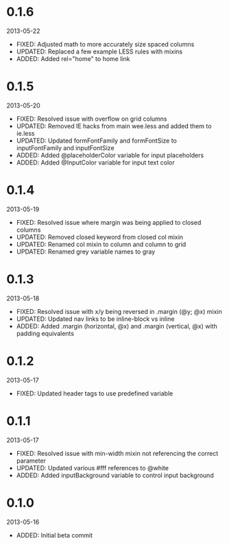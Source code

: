 # 0.1.6

2013-05-22

- FIXED: Adjusted math to more accurately size spaced columns
- UPDATED: Replaced a few example LESS rules with mixins
- ADDED: Added rel="home" to home link

# 0.1.5

2013-05-20

- FIXED: Resolved issue with overflow on grid columns
- UPDATED: Removed IE hacks from main wee.less and added them to ie.less
- UPDATED: Updated formFontFamily and formFontSize to inputFontFamily and inputFontSize
- ADDED: Added @placeholderColor variable for input placeholders
- ADDED: Added @InputColor variable for input text color

# 0.1.4

2013-05-19

- FIXED: Resolved issue where margin was being applied to closed columns
- UPDATED: Removed closed keyword from closed col mixin
- UPDATED: Renamed col mixin to column and column to grid
- UPDATED: Renamed grey variable names to gray

# 0.1.3

2013-05-18

- FIXED: Resolved issue with x/y being reversed in .margin (@y; @x) mixin
- UPDATED: Updated nav links to be inline-block vs inline
- ADDED: Added .margin (horizontal, @x) and .margin (vertical, @x) with padding equivalents

# 0.1.2

2013-05-17

- FIXED: Updated header tags to use predefined variable

# 0.1.1

2013-05-17

- FIXED: Resolved issue with min-width mixin not referencing the correct parameter
- UPDATED: Updated various #fff references to @white
- ADDED: Added inputBackground variable to control input background 

# 0.1.0

2013-05-16

- ADDED: Initial beta commit